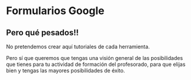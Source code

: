 # Formularios Google

## Pero qué pesados!!

No pretendemos crear aquí tutoriales de cada herramienta.

Pero sí que queremos que tengas una visión general de las posibilidades que tienes para tu actividad de formación del profesorado, para que elijas bien y tengas las mayores posibilidades de éxito.